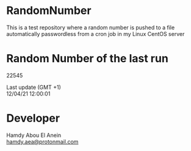 # RandomNumber    
This is a test repository where a random number is pushed to a file automatically passwordless from a cron job in my Linux CentOS server    
# Random Number of the last run   
22545
      
Last update (GMT +1)    
12/04/21 12:00:01
# Developer    
Hamdy Abou El Anein   
hamdy.aea@protonmail.com

